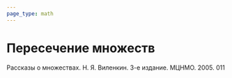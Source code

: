 ```yaml
---
page_type: math
---
```


# Пересечение множеств

Рассказы о множествах. Н. Я. Виленкин. 3-е издание. МЦНМО. 2005. 011
